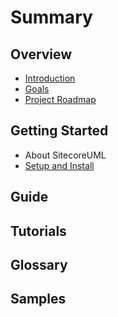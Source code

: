 # Summary

## Overview

* [Introduction](README.md)
* [Goals](project-goal.md)
* [Project Roadmap](chapter1.md)

## Getting Started

* About SitecoreUML
* [Setup and Install](getting-started/setup-and-insta.md)

## Guide

## Tutorials

## Glossary

## Samples

